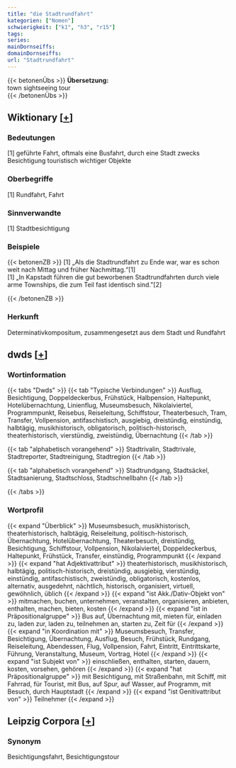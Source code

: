 ```yaml
---
title: "die Stadtrundfahrt"
kategorien: ["Nomen"]
schwierigkeit: ["k1", "h3", "r15"]
tags:
series:
mainDornseiffs:
domainDornseiffs:
url: "Stadtrundfahrt"
---
```


{{< betonenÜbs >}}
**Übersetzung:**  
town  sightseeing tour  
{{< /betonenÜbs >}}

## Wiktionary [[+](https://de.wiktionary.org/wiki/Stadtrundfahrt)]

### Bedeutungen
[1] geführte Fahrt, oftmals eine Busfahrt, durch eine Stadt zwecks Besichtigung touristisch wichtiger Objekte  

### Oberbegriffe
[1] Rundfahrt, Fahrt  

### Sinnverwandte
[1] Stadtbesichtigung  

### Beispiele
{{< betonenZB >}}
[1] „Als die Stadtrundfahrt zu Ende war, war es schon weit nach Mittag und früher Nachmittag.“[1]  
[1] „In Kapstadt führen die gut beworbenen Stadtrundfahrten durch viele arme Townships, die zum Teil fast identisch sind."[2]  

{{< /betonenZB >}}
### Herkunft
Determinativkompositum, zusammengesetzt aus dem Stadt und Rundfahrt  



## dwds [[+](https://www.dwds.de/wb/Stadtrundfahrt)]

### Wortinformation
{{< tabs "Dwds" >}}
{{< tab "Typische Verbindungen" >}}
Ausflug, Besichtigung, Doppeldeckerbus, Frühstück, Halbpension, Haltepunkt, Hotelübernachtung, Linienflug, Museumsbesuch, Nikolaiviertel, Programmpunkt, Reisebus, Reiseleitung, Schiffstour, Theaterbesuch, Tram, Transfer, Vollpension, antifaschistisch, ausgiebig, dreistündig, einstündig, halbtägig, musikhistorisch, obligatorisch, politisch-historisch, theaterhistorisch, vierstündig, zweistündig, Übernachtung
{{< /tab >}}

{{< tab "alphabetisch vorangehend" >}}
Stadtrivalin, Stadtrivale, Stadtreporter, Stadtreinigung, Stadtregion
{{< /tab >}}

{{< tab "alphabetisch vorangehend" >}}
Stadtrundgang, Stadtsäckel, Stadtsanierung, Stadtschloss, Stadtschnellbahn
{{< /tab >}}

{{< /tabs >}}

### Wortprofil
{{< expand "Überblick" >}} Museumsbesuch, musikhistorisch, theaterhistorisch, halbtägig, Reiseleitung, politisch-historisch, Übernachtung, Hotelübernachtung, Theaterbesuch, dreistündig, Besichtigung, Schiffstour, Vollpension, Nikolaiviertel, Doppeldeckerbus, Haltepunkt, Frühstück, Transfer, einstündig, Programmpunkt {{< /expand >}}
{{< expand "hat Adjektivattribut" >}} theaterhistorisch, musikhistorisch, halbtägig, politisch-historisch, dreistündig, ausgiebig, vierstündig, einstündig, antifaschistisch, zweistündig, obligatorisch, kostenlos, alternativ, ausgedehnt, nächtlich, historisch, organisiert, virtuell, gewöhnlich, üblich {{< /expand >}}
{{< expand "ist Akk./Dativ-Objekt von" >}} mitmachen, buchen, unternehmen, veranstalten, organisieren, anbieten, enthalten, machen, bieten, kosten {{< /expand >}}
{{< expand "ist in Präpositionalgruppe" >}} Bus auf, Übernachtung mit, mieten für, einladen zu, laden zur, laden zu, teilnehmen an, starten zu, Zeit für {{< /expand >}}
{{< expand "in Koordination mit" >}} Museumsbesuch, Transfer, Besichtigung, Übernachtung, Ausflug, Besuch, Frühstück, Rundgang, Reiseleitung, Abendessen, Flug, Vollpension, Fahrt, Eintritt, Eintrittskarte, Führung, Veranstaltung, Museum, Vortrag, Hotel {{< /expand >}}
{{< expand "ist Subjekt von" >}} einschließen, enthalten, starten, dauern, kosten, vorsehen, gehören {{< /expand >}}
{{< expand "hat Präpositionalgruppe" >}} mit Besichtigung, mit Straßenbahn, mit Schiff, mit Fahrrad, für Tourist, mit Bus, auf Spur, auf Wasser, auf Programm, mit Besuch, durch Hauptstadt {{< /expand >}}
{{< expand "ist Genitivattribut von" >}} Teilnehmer {{< /expand >}}

## Leipzig Corpora [[+](https://corpora.uni-leipzig.de/en/res?word=Stadtrundfahrt&corpusId=deu_newscrawl-public_2018)]


### Synonym
Besichtigungsfahrt, Besichtigungstour

